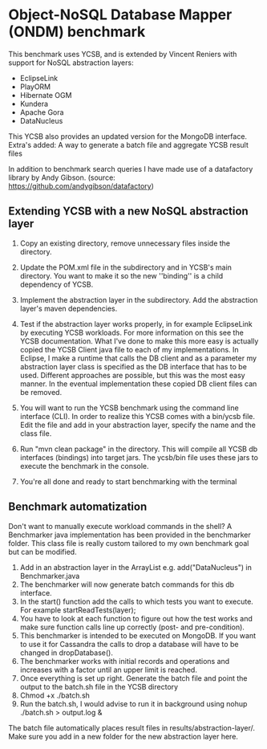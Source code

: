 Object-NoSQL Database Mapper (ONDM) benchmark
======================================================
This benchmark uses YCSB, and is extended by Vincent Reniers with support for NoSQL abstraction layers:
- EclipseLink
- PlayORM
- Hibernate OGM
- Kundera
- Apache Gora
- DataNucleus

This YCSB also provides an updated version for the MongoDB interface.
Extra's added: A way to generate a batch file and aggregate YCSB result files

In addition to benchmark search queries I have made use of a datafactory library
by Andy Gibson. (source: https://github.com/andygibson/datafactory)

Extending YCSB with a new NoSQL abstraction layer
---------------

1. Copy an existing directory, remove unnecessary files inside the directory.
2. Update the POM.xml file in the subdirectory and in YCSB's main directory.
   You want to make it so the new ''binding'' is a child dependency of YCSB.

3. Implement the abstraction layer in the subdirectory. Add the abstraction layer's maven dependencies.

4. Test if the abstraction layer works properly, in for example EclipseLink by executing YCSB workloads. For more information on this see the YCSB documentation. What I've done to make this more easy is actually copied the YCSB Client java file to each of my implementations. In Eclipse, I make a runtime that calls the DB client and as a parameter my abstraction layer class is specified as the DB interface that has to be used. Different approaches are possible, but this was the most easy manner. In the eventual implementation these copied DB client files can be removed.
    
5. You will want to run the YCSB benchmark using the command line interface (CLI). In order to realize this YCSB comes with a bin/ycsb file. Edit the file and add in your abstraction layer, specify the name and the class file.

6. Run "mvn clean package" in the directory. This will compile all YCSB db interfaces (bindings) into target jars. The ycsb/bin file uses these jars to execute the benchmark in the console.

7. You're all done and ready to start benchmarking with the terminal

Benchmark automatization
---------------
Don't want to manually execute workload commands in the shell?
A Benchmarker java implementation has been provided in the benchmarker folder.
This class file is really custom tailored to my own benchmark goal but can be modified.

1. Add in an abstraction layer in the ArrayList e.g. add("DataNucleus") in Benchmarker.java
2. The benchmarker will now generate batch commands for this db interface.
3. In the start() function add the calls to which tests you want to execute. For example startReadTests(layer);
4. You have to look at each function to figure out how the test works and make sure function calls line up correctly (post- and pre-condition).
5. This benchmarker is intended to be executed on MongoDB. If you want to use it for Cassandra the calls to drop a database will have to be changed in dropDatabase(). 
6. The benchmarker works with initial records and operations and increases with a factor until an upper limit is reached.
7. Once everything is set up right. Generate the batch file and point the output to the batch.sh file in the YCSB directory
8. Chmod +x ./batch.sh
9. Run the batch.sh, I would advise to run it in background using nohup ./batch.sh > output.log &

The batch file automatically places result files in results/abstraction-layer/.
Make sure you add in a new folder for the new abstraction layer here.
